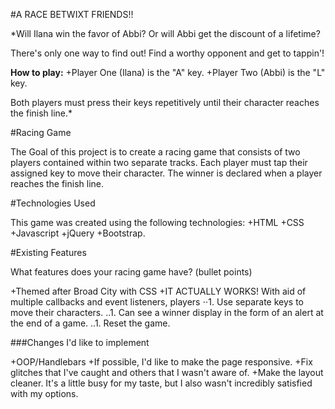 #A RACE BETWIXT FRIENDS!!


*Will Ilana win the favor of Abbi?
Or will Abbi get the discount of a lifetime?

There's only one way to find out! Find a worthy opponent and get to tappin'!

__How to play:__
+Player One (Ilana) is the "A" key.
+Player Two (Abbi) is the "L" key.

Both players must press their keys repetitively until their character reaches
the finish line.*

#Racing Game

The Goal of this project is to create a racing game that consists of two players
contained within two separate tracks. Each player must tap their assigned key
to move their character. The winner is declared when a player reaches the
finish line.

#Technologies Used

This game was created using the following technologies:
+HTML
+CSS
+Javascript
+jQuery
+Bootstrap.


#Existing Features

What features does your racing game have? (bullet points)

+Themed after Broad City with CSS
+IT ACTUALLY WORKS! With aid of multiple callbacks and event listeners, players
⋅⋅1. Use separate keys to move their characters.
..1. Can see a winner display in the form of an alert at the end of a game.
..1. Reset the game.


###Changes I'd like to implement

+OOP/Handlebars
+If possible, I'd like to make the page responsive.
+Fix glitches that I've caught and others that I wasn't aware of.
+Make the layout cleaner. It's a little busy for my taste, but I also wasn't
incredibly satisfied with my options.
